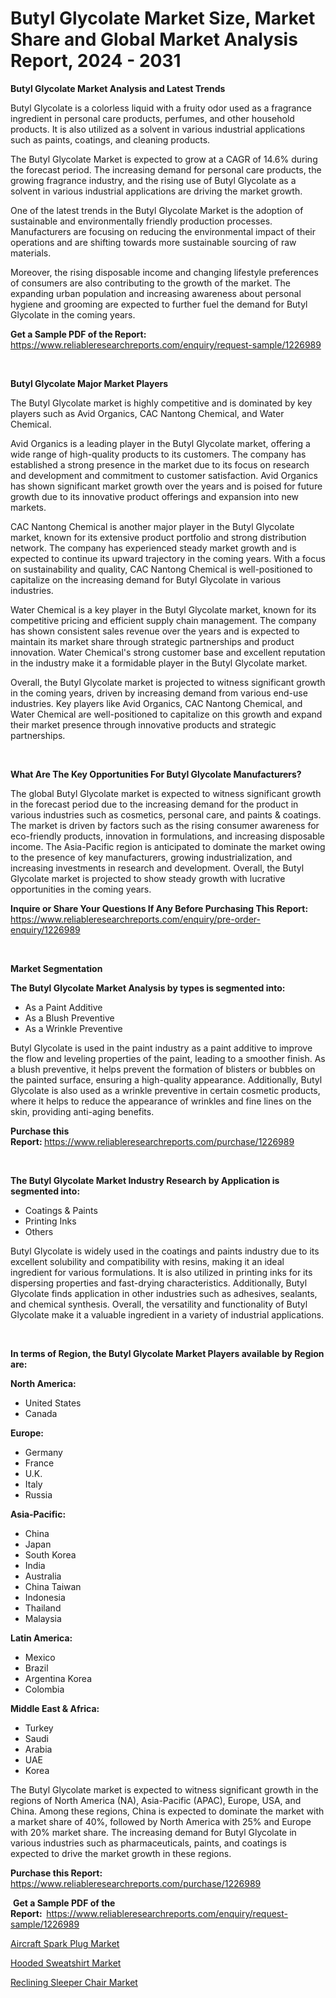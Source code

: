 <p><h1>Butyl Glycolate Market Size, Market Share and Global Market Analysis Report, 2024 - 2031</h1></p><p><strong>Butyl Glycolate Market Analysis and Latest Trends</strong></p>
<p><p>Butyl Glycolate is a colorless liquid with a fruity odor used as a fragrance ingredient in personal care products, perfumes, and other household products. It is also utilized as a solvent in various industrial applications such as paints, coatings, and cleaning products.</p><p>The Butyl Glycolate Market is expected to grow at a CAGR of 14.6% during the forecast period. The increasing demand for personal care products, the growing fragrance industry, and the rising use of Butyl Glycolate as a solvent in various industrial applications are driving the market growth.</p><p>One of the latest trends in the Butyl Glycolate Market is the adoption of sustainable and environmentally friendly production processes. Manufacturers are focusing on reducing the environmental impact of their operations and are shifting towards more sustainable sourcing of raw materials.</p><p>Moreover, the rising disposable income and changing lifestyle preferences of consumers are also contributing to the growth of the market. The expanding urban population and increasing awareness about personal hygiene and grooming are expected to further fuel the demand for Butyl Glycolate in the coming years.</p></p>
<p><strong>Get a Sample PDF of the Report:&nbsp;</strong> <a href="https://www.reliableresearchreports.com/enquiry/request-sample/1226989">https://www.reliableresearchreports.com/enquiry/request-sample/1226989</a></p>
<p>&nbsp;</p>
<p><strong>Butyl Glycolate Major Market Players</strong></p>
<p><p>The Butyl Glycolate market is highly competitive and is dominated by key players such as Avid Organics, CAC Nantong Chemical, and Water Chemical.</p><p>Avid Organics is a leading player in the Butyl Glycolate market, offering a wide range of high-quality products to its customers. The company has established a strong presence in the market due to its focus on research and development and commitment to customer satisfaction. Avid Organics has shown significant market growth over the years and is poised for future growth due to its innovative product offerings and expansion into new markets.</p><p>CAC Nantong Chemical is another major player in the Butyl Glycolate market, known for its extensive product portfolio and strong distribution network. The company has experienced steady market growth and is expected to continue its upward trajectory in the coming years. With a focus on sustainability and quality, CAC Nantong Chemical is well-positioned to capitalize on the increasing demand for Butyl Glycolate in various industries.</p><p>Water Chemical is a key player in the Butyl Glycolate market, known for its competitive pricing and efficient supply chain management. The company has shown consistent sales revenue over the years and is expected to maintain its market share through strategic partnerships and product innovation. Water Chemical's strong customer base and excellent reputation in the industry make it a formidable player in the Butyl Glycolate market.</p><p>Overall, the Butyl Glycolate market is projected to witness significant growth in the coming years, driven by increasing demand from various end-use industries. Key players like Avid Organics, CAC Nantong Chemical, and Water Chemical are well-positioned to capitalize on this growth and expand their market presence through innovative products and strategic partnerships.</p></p>
<p>&nbsp;</p>
<p><strong>What Are The Key Opportunities For Butyl Glycolate Manufacturers?</strong></p>
<p><p>The global Butyl Glycolate market is expected to witness significant growth in the forecast period due to the increasing demand for the product in various industries such as cosmetics, personal care, and paints & coatings. The market is driven by factors such as the rising consumer awareness for eco-friendly products, innovation in formulations, and increasing disposable income. The Asia-Pacific region is anticipated to dominate the market owing to the presence of key manufacturers, growing industrialization, and increasing investments in research and development. Overall, the Butyl Glycolate market is projected to show steady growth with lucrative opportunities in the coming years.</p></p>
<p><strong>Inquire or Share Your Questions If Any Before Purchasing This Report:</strong> <a href="https://www.reliableresearchreports.com/enquiry/pre-order-enquiry/1226989">https://www.reliableresearchreports.com/enquiry/pre-order-enquiry/1226989</a></p>
<p>&nbsp;</p>
<p><strong>Market Segmentation</strong></p>
<p><strong>The Butyl Glycolate Market Analysis by types is segmented into:</strong></p>
<p><ul><li>As a Paint Additive</li><li>As a Blush Preventive</li><li>As a Wrinkle Preventive</li></ul></p>
<p><p>Butyl Glycolate is used in the paint industry as a paint additive to improve the flow and leveling properties of the paint, leading to a smoother finish. As a blush preventive, it helps prevent the formation of blisters or bubbles on the painted surface, ensuring a high-quality appearance. Additionally, Butyl Glycolate is also used as a wrinkle preventive in certain cosmetic products, where it helps to reduce the appearance of wrinkles and fine lines on the skin, providing anti-aging benefits.</p></p>
<p><strong>Purchase this Report:&nbsp;</strong><a href="https://www.reliableresearchreports.com/purchase/1226989">https://www.reliableresearchreports.com/purchase/1226989</a></p>
<p>&nbsp;</p>
<p><strong>The Butyl Glycolate Market Industry Research by Application is segmented into:</strong></p>
<p><ul><li>Coatings & Paints</li><li>Printing Inks</li><li>Others</li></ul></p>
<p><p>Butyl Glycolate is widely used in the coatings and paints industry due to its excellent solubility and compatibility with resins, making it an ideal ingredient for various formulations. It is also utilized in printing inks for its dispersing properties and fast-drying characteristics. Additionally, Butyl Glycolate finds application in other industries such as adhesives, sealants, and chemical synthesis. Overall, the versatility and functionality of Butyl Glycolate make it a valuable ingredient in a variety of industrial applications.</p></p>
<p>&nbsp;</p>
<p><strong>In terms of Region, the Butyl Glycolate Market Players available by Region are:</strong></p>
<p>
    <p> <strong> North America: </strong>
        <ul>
            <li>United States</li>
            <li>Canada</li>
        </ul>
        </p> 
    <p> <strong> Europe: </strong>
        <ul>
            <li>Germany</li>
            <li>France</li>
            <li>U.K.</li>
            <li>Italy</li>
            <li>Russia</li>
        </ul>
        </p> 
    <p> <strong> Asia-Pacific: </strong>
        <ul>
            <li>China</li>
            <li>Japan</li>
            <li>South Korea</li>
            <li>India</li>
            <li>Australia</li>
            <li>China Taiwan</li>
            <li>Indonesia</li>
            <li>Thailand</li>
            <li>Malaysia</li>
        </ul>
        </p> 
    <p> <strong> Latin America: </strong>
        <ul>
            <li>Mexico</li>
            <li>Brazil</li>
            <li>Argentina Korea</li>
            <li>Colombia</li>
        </ul>
        </p> 
    <p> <strong> Middle East & Africa: </strong>
        <ul>
            <li>Turkey</li>
            <li>Saudi</li>
            <li>Arabia</li>
            <li>UAE</li>
            <li>Korea</li>
        </ul>
    </p>
    </p>
<p><p>The Butyl Glycolate market is expected to witness significant growth in the regions of North America (NA), Asia-Pacific (APAC), Europe, USA, and China. Among these regions, China is expected to dominate the market with a market share of 40%, followed by North America with 25% and Europe with 20% market share. The increasing demand for Butyl Glycolate in various industries such as pharmaceuticals, paints, and coatings is expected to drive the market growth in these regions.</p></p>
<p><strong>Purchase this Report: </strong><a href="https://www.reliableresearchreports.com/purchase/1226989">https://www.reliableresearchreports.com/purchase/1226989</a></p>
<p>&nbsp;<strong>Get a Sample PDF of the Report:&nbsp;&nbsp;</strong><a href="https://www.reliableresearchreports.com/enquiry/request-sample/1226989">https://www.reliableresearchreports.com/enquiry/request-sample/1226989</a></p>
<p><strong></strong></p>
<p><p><a href="https://view.publitas.com/reportprime-1/aircraft-spark-plug-market-a-comprehensive-report-of-its-market-share-growth-trends-2023-2030/">Aircraft Spark Plug Market</a></p><p><a href="https://view.publitas.com/reportprime-1/hooded-sweatshirt-market-size-growth-and-forecast-from-2023-2030/">Hooded Sweatshirt Market</a></p><p><a href="https://view.publitas.com/reportprime-1/reclining-sleeper-chair-market-insights-market-players-and-forecast-till-2030/">Reclining Sleeper Chair Market</a></p></p>